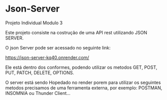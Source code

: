 # Json-Server
Projeto Individual Modulo 3

Este projeto consiste na costrução de uma API rest utilizando JSON SERVER.

O json Server pode ser acessado no seguinte link:

https://json-server-kq40.onrender.com/

Ele está dentro dos conformes, podendo utilizar os metodos  GET, POST, PUT, PATCH, DELETE, OPTIONS.

O server está sendo Hopedado no render porem para utilizar os seguintes metodos precisamos de uma ferramenta externa,
por exemplo: POSTMAN, INSOMNIA ou Thunder Client...
